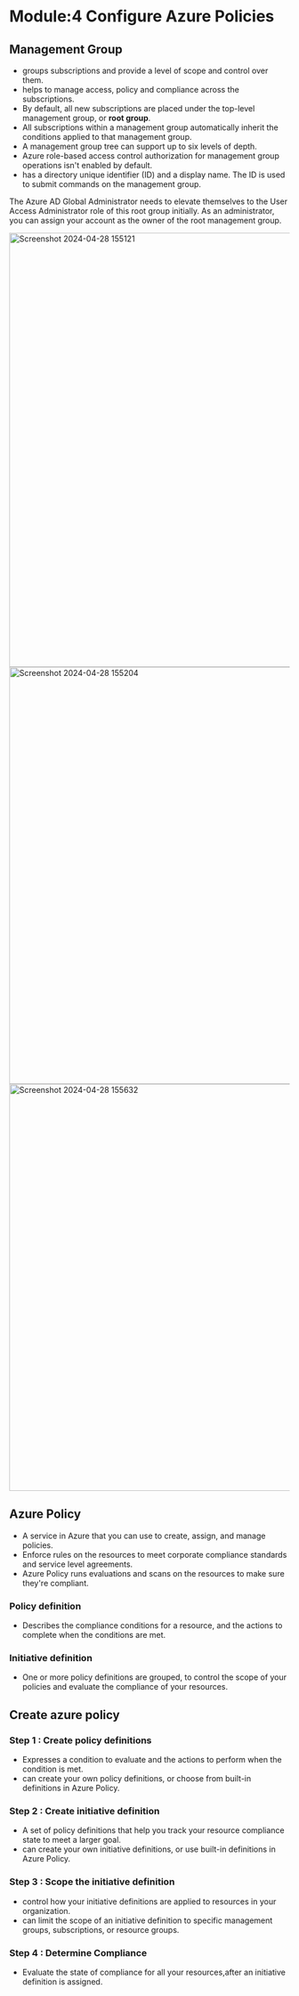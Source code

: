 # Module:4 Configure Azure Policies

## Management Group
- groups subscriptions and provide a level of scope and control over them.
- helps to manage access, policy and compliance across the subscriptions.
- By default, all new subscriptions are placed under the top-level management group, or __root group__.
- All subscriptions within a management group automatically inherit the conditions applied to that management group.
- A management group tree can support up to six levels of depth.
- Azure role-based access control authorization for management group operations isn't enabled by default.
- has a directory unique identifier (ID) and a display name. The ID is used to submit commands on the management group. 


The Azure AD Global Administrator needs to elevate themselves to the User Access Administrator role of this root group initially. As an administrator, you can assign your account as the owner of the root management group.

<img width="780" alt="Screenshot 2024-04-28 155121" src="https://github.com/anuja2015/AZ-104/assets/16287330/022192bf-cbad-4a6f-b261-ee1db5ce1741">

<img width="749" alt="Screenshot 2024-04-28 155204" src="https://github.com/anuja2015/AZ-104/assets/16287330/5c5b14c8-aa48-4241-a437-c36380235575">

<img width="731" alt="Screenshot 2024-04-28 155632" src="https://github.com/anuja2015/AZ-104/assets/16287330/dfad6d13-bcc1-4b0e-be33-88a02af4407f">


## Azure Policy

- A service in Azure that you can use to create, assign, and manage policies.
- Enforce rules on the resources to meet corporate compliance standards and service level agreements.
- Azure Policy runs evaluations and scans on the resources to make sure they're compliant.

### Policy definition

- Describes the compliance conditions for a resource, and the actions to complete when the conditions are met. 

### Initiative definition

- One or more policy definitions are grouped, to control the scope of your policies and evaluate the compliance of your resources.

## Create azure policy

### Step 1 : Create policy definitions
- Expresses a condition to evaluate and the actions to perform when the condition is met.
- can create your own policy definitions, or choose from built-in definitions in Azure Policy.
  
### Step 2 : Create initiative definition

- A set of policy definitions that help you track your resource compliance state to meet a larger goal.
- can create your own initiative definitions, or use built-in definitions in Azure Policy.
  
### Step 3 : Scope the initiative definition

- control how your initiative definitions are applied to resources in your organization.
- can limit the scope of an initiative definition to specific management groups, subscriptions, or resource groups.
  
### Step 4 : Determine Compliance

- Evaluate the state of compliance for all your resources,after an initiative definition is assigned.
